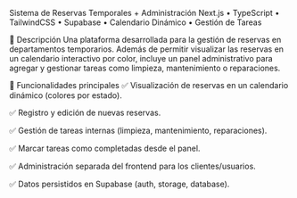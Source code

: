 Sistema de Reservas Temporales + Administración
Next.js • TypeScript • TailwindCSS • Supabase • Calendario Dinámico • Gestión de Tareas

🧾 Descripción
Una plataforma desarrollada para la gestión de reservas en departamentos temporarios. Además de permitir visualizar las reservas en un calendario interactivo por color, incluye un panel administrativo para agregar y gestionar tareas como limpieza, mantenimiento o reparaciones.

🔑 Funcionalidades principales
✅ Visualización de reservas en un calendario dinámico (colores por estado).

✅ Registro y edición de nuevas reservas.

✅ Gestión de tareas internas (limpieza, mantenimiento, reparaciones).

✅ Marcar tareas como completadas desde el panel.

✅ Administración separada del frontend para los clientes/usuarios.

✅ Datos persistidos en Supabase (auth, storage, database).
